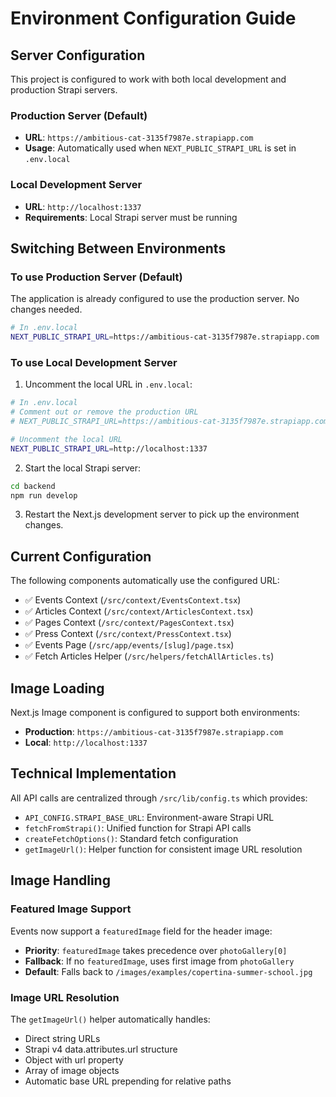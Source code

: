 # Environment Configuration Guide

## Server Configuration

This project is configured to work with both local development and production Strapi servers.

### Production Server (Default)

- **URL**: `https://ambitious-cat-3135f7987e.strapiapp.com`
- **Usage**: Automatically used when `NEXT_PUBLIC_STRAPI_URL` is set in `.env.local`

### Local Development Server

- **URL**: `http://localhost:1337`
- **Requirements**: Local Strapi server must be running

## Switching Between Environments

### To use Production Server (Default)

The application is already configured to use the production server. No changes needed.

```bash
# In .env.local
NEXT_PUBLIC_STRAPI_URL=https://ambitious-cat-3135f7987e.strapiapp.com
```

### To use Local Development Server

1. Uncomment the local URL in `.env.local`:

```bash
# In .env.local
# Comment out or remove the production URL
# NEXT_PUBLIC_STRAPI_URL=https://ambitious-cat-3135f7987e.strapiapp.com

# Uncomment the local URL
NEXT_PUBLIC_STRAPI_URL=http://localhost:1337
```

2. Start the local Strapi server:

```bash
cd backend
npm run develop
```

3. Restart the Next.js development server to pick up the environment changes.

## Current Configuration

The following components automatically use the configured URL:

- ✅ Events Context (`/src/context/EventsContext.tsx`)
- ✅ Articles Context (`/src/context/ArticlesContext.tsx`)
- ✅ Pages Context (`/src/context/PagesContext.tsx`)
- ✅ Press Context (`/src/context/PressContext.tsx`)
- ✅ Events Page (`/src/app/events/[slug]/page.tsx`)
- ✅ Fetch Articles Helper (`/src/helpers/fetchAllArticles.ts`)

## Image Loading

Next.js Image component is configured to support both environments:

- **Production**: `https://ambitious-cat-3135f7987e.strapiapp.com`
- **Local**: `http://localhost:1337`

## Technical Implementation

All API calls are centralized through `/src/lib/config.ts` which provides:

- `API_CONFIG.STRAPI_BASE_URL`: Environment-aware Strapi URL
- `fetchFromStrapi()`: Unified function for Strapi API calls
- `createFetchOptions()`: Standard fetch configuration
- `getImageUrl()`: Helper function for consistent image URL resolution

## Image Handling

### Featured Image Support

Events now support a `featuredImage` field for the header image:

- **Priority**: `featuredImage` takes precedence over `photoGallery[0]`
- **Fallback**: If no `featuredImage`, uses first image from `photoGallery`
- **Default**: Falls back to `/images/examples/copertina-summer-school.jpg`

### Image URL Resolution

The `getImageUrl()` helper automatically handles:

- Direct string URLs
- Strapi v4 data.attributes.url structure
- Object with url property
- Array of image objects
- Automatic base URL prepending for relative paths
